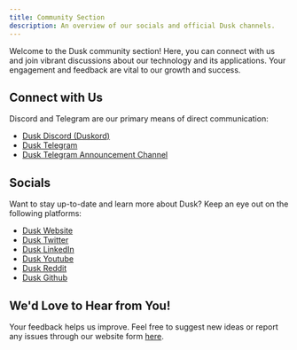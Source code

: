 ```yaml
---
title: Community Section
description: An overview of our socials and official Dusk channels.
---
```


Welcome to the Dusk community section! Here, you can connect with us and join vibrant discussions about our technology and its applications. Your engagement and feedback are vital to our growth and success.

## Connect with Us

Discord and Telegram are our primary means of direct communication:

- [Dusk Discord (Duskord)](https://discord.com/invite/dusknetwork)
- [Dusk Telegram](https://t.me/DuskNetwork)
- [Dusk Telegram Announcement Channel](https://t.me/DuskAnnouncements)

## Socials

Want to stay up-to-date and learn more about Dusk? Keep an eye out on the following platforms:

- [Dusk Website](https://dusk.network/)
- [Dusk Twitter](https://twitter.com/DuskFoundation)
- [Dusk LinkedIn](https://www.linkedin.com/company/dusknetwork/)
- [Dusk Youtube](https://www.youtube.com/c/DuskNetwork)
- [Dusk Reddit](https://www.reddit.com/r/DuskNetwork/)
- [Dusk Github](https://github.com/dusk-network)

## We'd Love to Hear from You!

Your feedback helps us improve. Feel free to suggest new ideas or report any issues through our website form [here](https://dusk.network/contact/).
